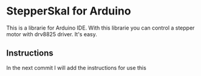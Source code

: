 # StepperSkal for Arduino
This is a librarie for Arduino IDE. With this librarie you can control a stepper motor with drv8825 driver. It's easy.

## Instructions
In the next commit I will add the instructions for use this
